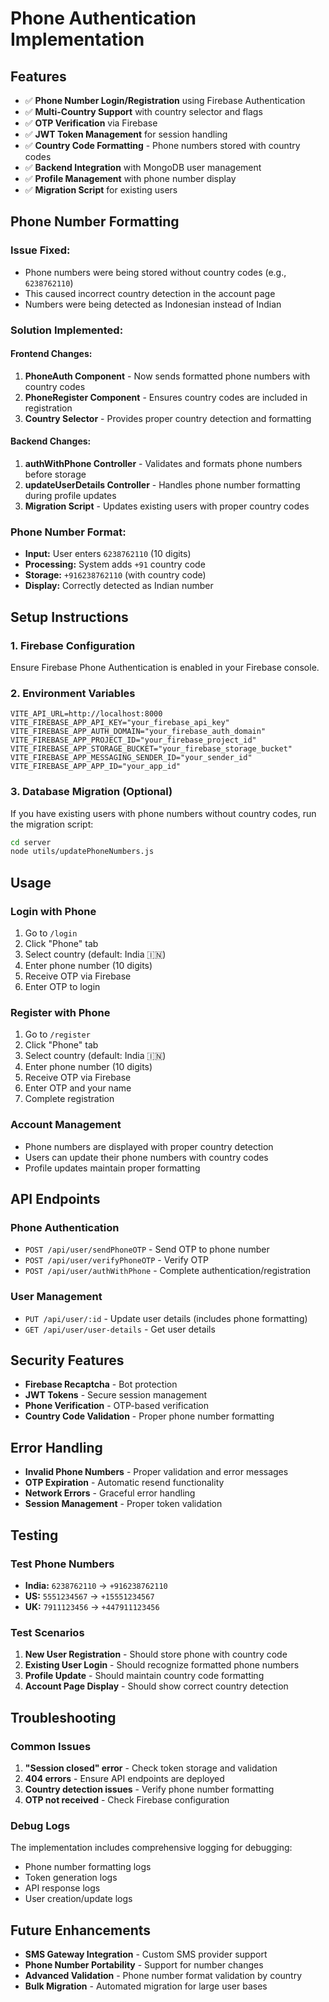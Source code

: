 # Phone Authentication Implementation

## Features

- ✅ **Phone Number Login/Registration** using Firebase Authentication
- ✅ **Multi-Country Support** with country selector and flags
- ✅ **OTP Verification** via Firebase
- ✅ **JWT Token Management** for session handling
- ✅ **Country Code Formatting** - Phone numbers stored with country codes
- ✅ **Backend Integration** with MongoDB user management
- ✅ **Profile Management** with phone number display
- ✅ **Migration Script** for existing users

## Phone Number Formatting

### **Issue Fixed:**
- Phone numbers were being stored without country codes (e.g., `6238762110`)
- This caused incorrect country detection in the account page
- Numbers were being detected as Indonesian instead of Indian

### **Solution Implemented:**

#### **Frontend Changes:**
1. **PhoneAuth Component** - Now sends formatted phone numbers with country codes
2. **PhoneRegister Component** - Ensures country codes are included in registration
3. **Country Selector** - Provides proper country detection and formatting

#### **Backend Changes:**
1. **authWithPhone Controller** - Validates and formats phone numbers before storage
2. **updateUserDetails Controller** - Handles phone number formatting during profile updates
3. **Migration Script** - Updates existing users with proper country codes

### **Phone Number Format:**
- **Input:** User enters `6238762110` (10 digits)
- **Processing:** System adds `+91` country code
- **Storage:** `+916238762110` (with country code)
- **Display:** Correctly detected as Indian number

## Setup Instructions

### 1. Firebase Configuration
Ensure Firebase Phone Authentication is enabled in your Firebase console.

### 2. Environment Variables
```env
VITE_API_URL=http://localhost:8000
VITE_FIREBASE_APP_API_KEY="your_firebase_api_key"
VITE_FIREBASE_APP_AUTH_DOMAIN="your_firebase_auth_domain"
VITE_FIREBASE_APP_PROJECT_ID="your_firebase_project_id"
VITE_FIREBASE_APP_STORAGE_BUCKET="your_firebase_storage_bucket"
VITE_FIREBASE_APP_MESSAGING_SENDER_ID="your_sender_id"
VITE_FIREBASE_APP_APP_ID="your_app_id"
```

### 3. Database Migration (Optional)
If you have existing users with phone numbers without country codes, run the migration script:

```bash
cd server
node utils/updatePhoneNumbers.js
```

## Usage

### Login with Phone
1. Go to `/login`
2. Click "Phone" tab
3. Select country (default: India 🇮🇳)
4. Enter phone number (10 digits)
5. Receive OTP via Firebase
6. Enter OTP to login

### Register with Phone
1. Go to `/register`
2. Click "Phone" tab
3. Select country (default: India 🇮🇳)
4. Enter phone number (10 digits)
5. Receive OTP via Firebase
6. Enter OTP and your name
7. Complete registration

### Account Management
- Phone numbers are displayed with proper country detection
- Users can update their phone numbers with country codes
- Profile updates maintain proper formatting

## API Endpoints

### Phone Authentication
- `POST /api/user/sendPhoneOTP` - Send OTP to phone number
- `POST /api/user/verifyPhoneOTP` - Verify OTP
- `POST /api/user/authWithPhone` - Complete authentication/registration

### User Management
- `PUT /api/user/:id` - Update user details (includes phone formatting)
- `GET /api/user/user-details` - Get user details

## Security Features

- **Firebase Recaptcha** - Bot protection
- **JWT Tokens** - Secure session management
- **Phone Verification** - OTP-based verification
- **Country Code Validation** - Proper phone number formatting

## Error Handling

- **Invalid Phone Numbers** - Proper validation and error messages
- **OTP Expiration** - Automatic resend functionality
- **Network Errors** - Graceful error handling
- **Session Management** - Proper token validation

## Testing

### Test Phone Numbers
- **India:** `6238762110` → `+916238762110`
- **US:** `5551234567` → `+15551234567`
- **UK:** `7911123456` → `+447911123456`

### Test Scenarios
1. **New User Registration** - Should store phone with country code
2. **Existing User Login** - Should recognize formatted phone numbers
3. **Profile Update** - Should maintain country code formatting
4. **Account Page Display** - Should show correct country detection

## Troubleshooting

### Common Issues
1. **"Session closed" error** - Check token storage and validation
2. **404 errors** - Ensure API endpoints are deployed
3. **Country detection issues** - Verify phone number formatting
4. **OTP not received** - Check Firebase configuration

### Debug Logs
The implementation includes comprehensive logging for debugging:
- Phone number formatting logs
- Token generation logs
- API response logs
- User creation/update logs

## Future Enhancements

- **SMS Gateway Integration** - Custom SMS provider support
- **Phone Number Portability** - Support for number changes
- **Advanced Validation** - Phone number format validation by country
- **Bulk Migration** - Automated migration for large user bases 